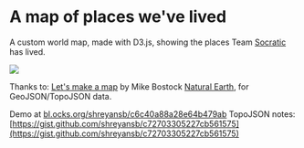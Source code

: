 A map of places we've lived
============

A custom world map, made with D3.js, showing the places Team [Socratic](https://socratic.org) has lived.

![](https://d262ilb51hltx0.cloudfront.net/max/800/1*_a9qYHaz8Nf9yiwnbJgd1g.png)

Thanks to:
[Let's make a map](http://bost.ocks.org/mike/map/) by Mike Bostock
[Natural Earth](www.naturalearthdata.com/downloads/110m-physical-vectors/), for GeoJSON/TopoJSON data.

Demo at [bl.ocks.org/shreyansb/c6c40a88a28e64b479ab](http://bl.ocks.org/shreyansb/c6c40a88a28e64b479ab)
TopoJSON notes: [https://gist.github.com/shreyansb/c72703305227cb561575](https://gist.github.com/shreyansb/c72703305227cb561575)
